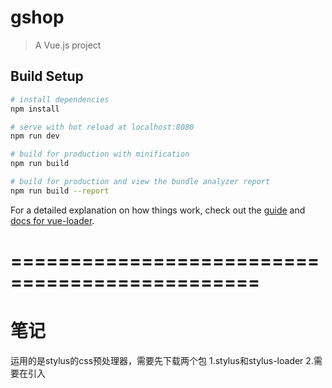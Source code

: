 # gshop

> A Vue.js project

## Build Setup

``` bash
# install dependencies
npm install

# serve with hot reload at localhost:8080
npm run dev

# build for production with minification
npm run build

# build for production and view the bundle analyzer report
npm run build --report
```

For a detailed explanation on how things work, check out the [guide](http://vuejs-templates.github.io/webpack/) and [docs for vue-loader](http://vuejs.github.io/vue-loader).

===============================================
===============================================
笔记
===============================================
运用的是stylus的css预处理器，需要先下载两个包
  1.stylus和stylus-loader
  2.需要在引入<style>标签时声明 使用了stylus语法 lang="stylus" rel="styleheet/stylus"

